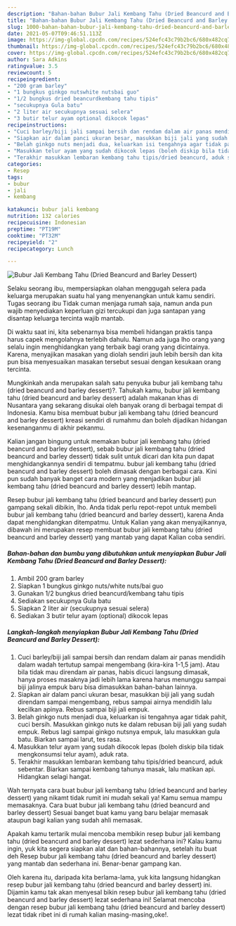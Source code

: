 ```yaml
---
description: "Bahan-bahan Bubur Jali Kembang Tahu (Dried Beancurd and Barley Dessert) yang nikmat dan Mudah Dibuat"
title: "Bahan-bahan Bubur Jali Kembang Tahu (Dried Beancurd and Barley Dessert) yang nikmat dan Mudah Dibuat"
slug: 1000-bahan-bahan-bubur-jali-kembang-tahu-dried-beancurd-and-barley-dessert-yang-nikmat-dan-mudah-dibuat
date: 2021-05-07T09:46:51.113Z
image: https://img-global.cpcdn.com/recipes/524efc43c79b2bc6/680x482cq70/bubur-jali-kembang-tahu-dried-beancurd-and-barley-dessert-foto-resep-utama.jpg
thumbnail: https://img-global.cpcdn.com/recipes/524efc43c79b2bc6/680x482cq70/bubur-jali-kembang-tahu-dried-beancurd-and-barley-dessert-foto-resep-utama.jpg
cover: https://img-global.cpcdn.com/recipes/524efc43c79b2bc6/680x482cq70/bubur-jali-kembang-tahu-dried-beancurd-and-barley-dessert-foto-resep-utama.jpg
author: Sara Adkins
ratingvalue: 3.5
reviewcount: 5
recipeingredient:
- "200 gram barley"
- "1 bungkus ginkgo nutswhite nutsbai guo"
- "1/2 bungkus dried beancurdkembang tahu tipis"
- "secukupnya Gula batu"
- "2 liter air secukupnya sesuai selera"
- "3 butir telur ayam optional dikocok lepas"
recipeinstructions:
- "Cuci barley/biji jali sampai bersih dan rendam dalam air panas mendidih dalam wadah tertutup sampai mengembang (kira-kira 1-1,5 jam). Atau bila tidak mau direndam air panas, habis dicuci langsung dimasak, hanya proses masaknya jadi lebih lama karena harus menunggu sampai biji jalinya empuk baru bisa dimasukkan bahan-bahan lainnya."
- "Siapkan air dalam panci ukuran besar, masukkan biji jali yang sudah direndam sampai mengembang, rebus sampai airnya mendidih lalu kecilkan apinya. Rebus sampai biji jali empuk."
- "Belah ginkgo nuts menjadi dua, keluarkan isi tengahnya agar tidak pahit, cuci bersih. Masukkan ginkgo nuts ke dalam rebusan biji jali yang sudah empuk. Rebus lagi sampai ginkgo nutsnya empuk, lalu masukkan gula batu. Biarkan sampai larut, tes rasa."
- "Masukkan telur ayam yang sudah dikocok lepas (boleh diskip bila tidak mengkonsumsi telur ayam), aduk rata."
- "Terakhir masukkan lembaran kembang tahu tipis/dried beancurd, aduk sebentar. Biarkan sampai kembang tahunya masak, lalu matikan api. Hidangkan selagi hangat."
categories:
- Resep
tags:
- bubur
- jali
- kembang

katakunci: bubur jali kembang 
nutrition: 132 calories
recipecuisine: Indonesian
preptime: "PT19M"
cooktime: "PT32M"
recipeyield: "2"
recipecategory: Lunch

---
```



![Bubur Jali Kembang Tahu (Dried Beancurd and Barley Dessert)](https://img-global.cpcdn.com/recipes/524efc43c79b2bc6/680x482cq70/bubur-jali-kembang-tahu-dried-beancurd-and-barley-dessert-foto-resep-utama.jpg)

Selaku seorang ibu, mempersiapkan olahan menggugah selera pada keluarga merupakan suatu hal yang menyenangkan untuk kamu sendiri. Tugas seorang ibu Tidak cuman menjaga rumah saja, namun anda pun wajib menyediakan keperluan gizi tercukupi dan juga santapan yang disantap keluarga tercinta wajib mantab.

Di waktu  saat ini, kita sebenarnya bisa membeli hidangan praktis tanpa harus capek mengolahnya terlebih dahulu. Namun ada juga lho orang yang selalu ingin menghidangkan yang terbaik bagi orang yang dicintainya. Karena, menyajikan masakan yang diolah sendiri jauh lebih bersih dan kita pun bisa menyesuaikan masakan tersebut sesuai dengan kesukaan orang tercinta. 



Mungkinkah anda merupakan salah satu penyuka bubur jali kembang tahu (dried beancurd and barley dessert)?. Tahukah kamu, bubur jali kembang tahu (dried beancurd and barley dessert) adalah makanan khas di Nusantara yang sekarang disukai oleh banyak orang di berbagai tempat di Indonesia. Kamu bisa membuat bubur jali kembang tahu (dried beancurd and barley dessert) kreasi sendiri di rumahmu dan boleh dijadikan hidangan kesenanganmu di akhir pekanmu.

Kalian jangan bingung untuk memakan bubur jali kembang tahu (dried beancurd and barley dessert), sebab bubur jali kembang tahu (dried beancurd and barley dessert) tidak sulit untuk dicari dan kita pun dapat menghidangkannya sendiri di tempatmu. bubur jali kembang tahu (dried beancurd and barley dessert) boleh dimasak dengan berbagai cara. Kini pun sudah banyak banget cara modern yang menjadikan bubur jali kembang tahu (dried beancurd and barley dessert) lebih mantap.

Resep bubur jali kembang tahu (dried beancurd and barley dessert) pun gampang sekali dibikin, lho. Anda tidak perlu repot-repot untuk membeli bubur jali kembang tahu (dried beancurd and barley dessert), karena Anda dapat menghidangkan ditempatmu. Untuk Kalian yang akan menyajikannya, dibawah ini merupakan resep membuat bubur jali kembang tahu (dried beancurd and barley dessert) yang mantab yang dapat Kalian coba sendiri.

<!--inarticleads1-->

##### Bahan-bahan dan bumbu yang dibutuhkan untuk menyiapkan Bubur Jali Kembang Tahu (Dried Beancurd and Barley Dessert):

1. Ambil 200 gram barley
1. Siapkan 1 bungkus ginkgo nuts/white nuts/bai guo
1. Gunakan 1/2 bungkus dried beancurd/kembang tahu tipis
1. Sediakan secukupnya Gula batu
1. Siapkan 2 liter air (secukupnya sesuai selera)
1. Sediakan 3 butir telur ayam (optional) dikocok lepas




<!--inarticleads2-->

##### Langkah-langkah menyiapkan Bubur Jali Kembang Tahu (Dried Beancurd and Barley Dessert):

1. Cuci barley/biji jali sampai bersih dan rendam dalam air panas mendidih dalam wadah tertutup sampai mengembang (kira-kira 1-1,5 jam). Atau bila tidak mau direndam air panas, habis dicuci langsung dimasak, hanya proses masaknya jadi lebih lama karena harus menunggu sampai biji jalinya empuk baru bisa dimasukkan bahan-bahan lainnya.
1. Siapkan air dalam panci ukuran besar, masukkan biji jali yang sudah direndam sampai mengembang, rebus sampai airnya mendidih lalu kecilkan apinya. Rebus sampai biji jali empuk.
1. Belah ginkgo nuts menjadi dua, keluarkan isi tengahnya agar tidak pahit, cuci bersih. Masukkan ginkgo nuts ke dalam rebusan biji jali yang sudah empuk. Rebus lagi sampai ginkgo nutsnya empuk, lalu masukkan gula batu. Biarkan sampai larut, tes rasa.
1. Masukkan telur ayam yang sudah dikocok lepas (boleh diskip bila tidak mengkonsumsi telur ayam), aduk rata.
1. Terakhir masukkan lembaran kembang tahu tipis/dried beancurd, aduk sebentar. Biarkan sampai kembang tahunya masak, lalu matikan api. Hidangkan selagi hangat.




Wah ternyata cara buat bubur jali kembang tahu (dried beancurd and barley dessert) yang nikamt tidak rumit ini mudah sekali ya! Kamu semua mampu memasaknya. Cara buat bubur jali kembang tahu (dried beancurd and barley dessert) Sesuai banget buat kamu yang baru belajar memasak ataupun bagi kalian yang sudah ahli memasak.

Apakah kamu tertarik mulai mencoba membikin resep bubur jali kembang tahu (dried beancurd and barley dessert) lezat sederhana ini? Kalau kamu ingin, yuk kita segera siapkan alat dan bahan-bahannya, setelah itu buat deh Resep bubur jali kembang tahu (dried beancurd and barley dessert) yang mantab dan sederhana ini. Benar-benar gampang kan. 

Oleh karena itu, daripada kita berlama-lama, yuk kita langsung hidangkan resep bubur jali kembang tahu (dried beancurd and barley dessert) ini. Dijamin kamu tak akan menyesal bikin resep bubur jali kembang tahu (dried beancurd and barley dessert) lezat sederhana ini! Selamat mencoba dengan resep bubur jali kembang tahu (dried beancurd and barley dessert) lezat tidak ribet ini di rumah kalian masing-masing,oke!.

